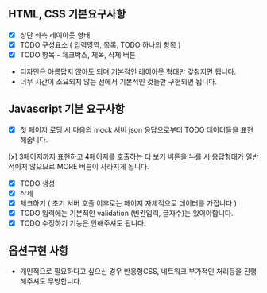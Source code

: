 ## HTML, CSS 기본요구사항

- [x] 상단 좌측 레이아웃 형태
- [x] TODO 구성요소 ( 입력영역, 목록, TODO 하나의 항목 )
- [x] TODO 항목 - 체크박스, 제목, 삭제 버튼
- 디자인은 아름답지 않아도 되며 기본적인 레이아웃 형태만 갖춰지면 됩니다.
- 너무 시간이 소요되지 않는 선에서 기본적인 것들만 구현되면 됩니다.

## **Javascript 기본 요구사항**

- [x] 첫 페이지 로딩 시 다음의 mock 서버 json 응답으로부터 TODO 데이터들을 표현해줍니다.

[x] 3페이지까지 표현하고 4페이지를 호출하는 더 보기 버튼을 누를 시 응답형태가 일반적이지 않으므로 MORE 버튼이 사라지게 됩니다.

- [x] TODO 생성
- [x] 삭제
- [x] 체크하기 ( 초기 서버 호출 이후로는 페이지 자체적으로 데이터를 가집니다 )
- [x] TODO 입력에는 기본적인 validation (빈칸입력, 글자수)는 있어야합니다.
- [x] TODO 수정하기 기능은 안해주셔도 됩니다.

## 옵션구현 사항

- 개인적으로 필요하다고 싶으신 경우 반응형CSS, 네트워크 부가적인 처리등을 진행해주셔도 무방합니다.
